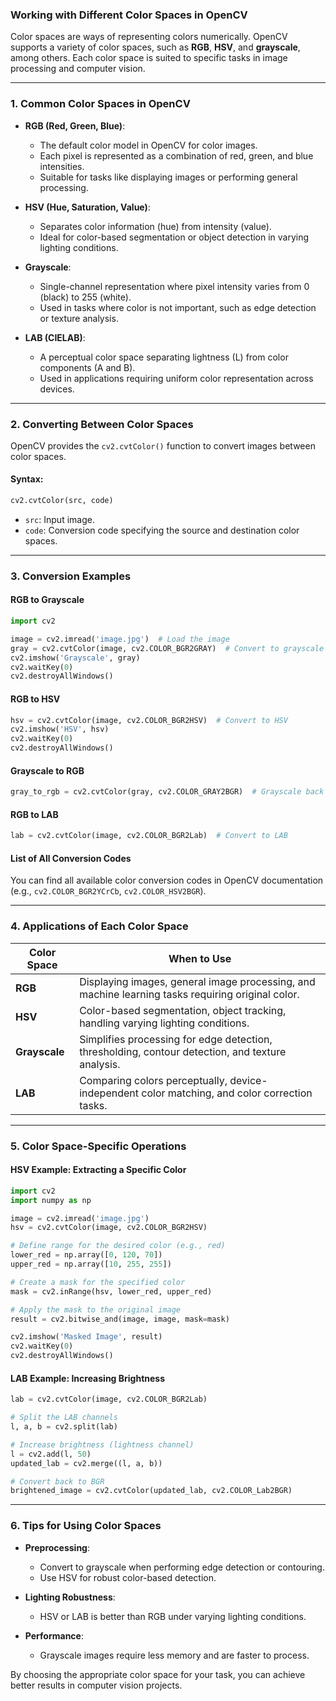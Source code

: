 ### Working with Different Color Spaces in OpenCV

Color spaces are ways of representing colors numerically. OpenCV supports a variety of color spaces, such as **RGB**, **HSV**, and **grayscale**, among others. Each color space is suited to specific tasks in image processing and computer vision.

---

### **1. Common Color Spaces in OpenCV**
- **RGB (Red, Green, Blue)**:
  - The default color model in OpenCV for color images.
  - Each pixel is represented as a combination of red, green, and blue intensities.
  - Suitable for tasks like displaying images or performing general processing.

- **HSV (Hue, Saturation, Value)**:
  - Separates color information (hue) from intensity (value).
  - Ideal for color-based segmentation or object detection in varying lighting conditions.

- **Grayscale**:
  - Single-channel representation where pixel intensity varies from 0 (black) to 255 (white).
  - Used in tasks where color is not important, such as edge detection or texture analysis.

- **LAB (CIELAB)**:
  - A perceptual color space separating lightness (L) from color components (A and B).
  - Used in applications requiring uniform color representation across devices.

---

### **2. Converting Between Color Spaces**
OpenCV provides the `cv2.cvtColor()` function to convert images between color spaces.

#### **Syntax**:
```python
cv2.cvtColor(src, code)
```
- `src`: Input image.
- `code`: Conversion code specifying the source and destination color spaces.

---

### **3. Conversion Examples**

#### **RGB to Grayscale**
```python
import cv2

image = cv2.imread('image.jpg')  # Load the image
gray = cv2.cvtColor(image, cv2.COLOR_BGR2GRAY)  # Convert to grayscale
cv2.imshow('Grayscale', gray)
cv2.waitKey(0)
cv2.destroyAllWindows()
```

#### **RGB to HSV**
```python
hsv = cv2.cvtColor(image, cv2.COLOR_BGR2HSV)  # Convert to HSV
cv2.imshow('HSV', hsv)
cv2.waitKey(0)
cv2.destroyAllWindows()
```

#### **Grayscale to RGB**
```python
gray_to_rgb = cv2.cvtColor(gray, cv2.COLOR_GRAY2BGR)  # Grayscale back to RGB
```

#### **RGB to LAB**
```python
lab = cv2.cvtColor(image, cv2.COLOR_BGR2Lab)  # Convert to LAB
```

#### **List of All Conversion Codes**
You can find all available color conversion codes in OpenCV documentation (e.g., `cv2.COLOR_BGR2YCrCb`, `cv2.COLOR_HSV2BGR`).

---

### **4. Applications of Each Color Space**

| **Color Space** | **When to Use**                                                                                      |
|------------------|-----------------------------------------------------------------------------------------------------|
| **RGB**         | Displaying images, general image processing, and machine learning tasks requiring original color.    |
| **HSV**         | Color-based segmentation, object tracking, handling varying lighting conditions.                    |
| **Grayscale**   | Simplifies processing for edge detection, thresholding, contour detection, and texture analysis.     |
| **LAB**         | Comparing colors perceptually, device-independent color matching, and color correction tasks.        |

---

### **5. Color Space-Specific Operations**

#### **HSV Example: Extracting a Specific Color**
```python
import cv2
import numpy as np

image = cv2.imread('image.jpg')
hsv = cv2.cvtColor(image, cv2.COLOR_BGR2HSV)

# Define range for the desired color (e.g., red)
lower_red = np.array([0, 120, 70])
upper_red = np.array([10, 255, 255])

# Create a mask for the specified color
mask = cv2.inRange(hsv, lower_red, upper_red)

# Apply the mask to the original image
result = cv2.bitwise_and(image, image, mask=mask)

cv2.imshow('Masked Image', result)
cv2.waitKey(0)
cv2.destroyAllWindows()
```

#### **LAB Example: Increasing Brightness**
```python
lab = cv2.cvtColor(image, cv2.COLOR_BGR2Lab)

# Split the LAB channels
l, a, b = cv2.split(lab)

# Increase brightness (lightness channel)
l = cv2.add(l, 50)
updated_lab = cv2.merge((l, a, b))

# Convert back to BGR
brightened_image = cv2.cvtColor(updated_lab, cv2.COLOR_Lab2BGR)
```

---

### **6. Tips for Using Color Spaces**

- **Preprocessing**:
  - Convert to grayscale when performing edge detection or contouring.
  - Use HSV for robust color-based detection.

- **Lighting Robustness**:
  - HSV or LAB is better than RGB under varying lighting conditions.

- **Performance**:
  - Grayscale images require less memory and are faster to process.

By choosing the appropriate color space for your task, you can achieve better results in computer vision projects.